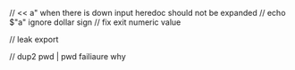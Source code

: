 // << a" when there is down input heredoc should not be expanded
// echo  $"a" ignore dollar sign 
// fix exit numeric value

// leak export

// dup2 pwd | pwd failiaure why